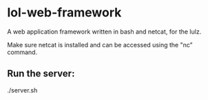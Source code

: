 lol-web-framework
=================

A web application framework written in bash and netcat, for the lulz.

Make sure netcat is installed and can be accessed using the "nc" command.

## Run the server:

  ./server.sh
